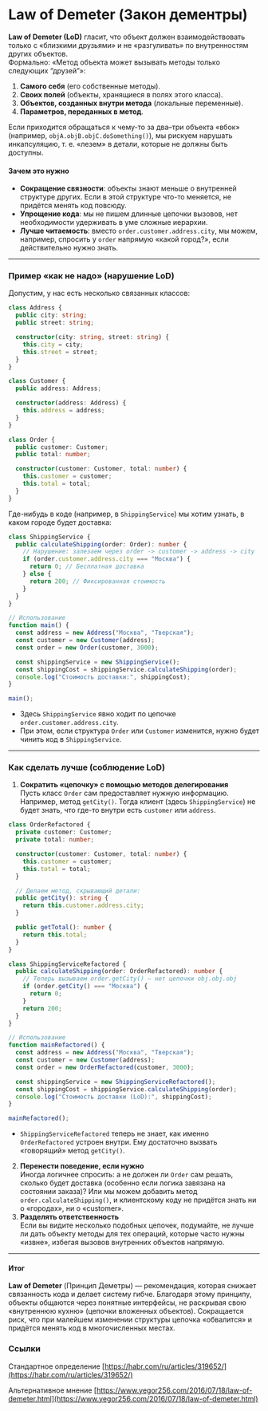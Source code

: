 # Law of Demeter (Закон дементры)

**Law of Demeter (LoD)** гласит, что объект должен взаимодействовать только с «близкими друзьями» и не «разгуливать» по внутренностям других объектов.\
Формально: «Метод объекта может вызывать методы только следующих “друзей”»:

1. **Самого себя** (его собственные методы).
2. **Своих полей** (объекты, хранящиеся в полях этого класса).
3. **Объектов, созданных внутри метода** (локальные переменные).
4. **Параметров, переданных в метод**.

Если приходится обращаться к чему-то за два–три объекта «вбок» (например, `objA.objB.objC.doSomething()`), мы рискуем нарушать инкапсуляцию, т. е. «лезем» в детали, которые не должны быть доступны.

#### Зачем это нужно

* **Сокращение связности**: объекты знают меньше о внутренней структуре других. Если в этой структуре что-то меняется, не придётся менять код повсюду.
* **Упрощение кода**: мы не пишем длинные цепочки вызовов, нет необходимости удерживать в уме сложные иерархии.
* **Лучше читаемость**: вместо `order.customer.address.city`, мы можем, например, спросить у `order` напрямую «какой город?», если действительно нужно знать.

***

### Пример «как не надо» (нарушение LoD)

Допустим, у нас есть несколько связанных классов:

```typescript
class Address {
  public city: string;
  public street: string;

  constructor(city: string, street: string) {
    this.city = city;
    this.street = street;
  }
}

class Customer {
  public address: Address;

  constructor(address: Address) {
    this.address = address;
  }
}

class Order {
  public customer: Customer;
  public total: number;

  constructor(customer: Customer, total: number) {
    this.customer = customer;
    this.total = total;
  }
}
```

Где-нибудь в коде (например, в `ShippingService`) мы хотим узнать, в каком городе будет доставка:

```typescript
class ShippingService {
  public calculateShipping(order: Order): number {
    // Нарушение: залезаем через order -> customer -> address -> city
    if (order.customer.address.city === "Москва") {
      return 0; // Бесплатная доставка
    } else {
      return 200; // Фиксированная стоимость
    }
  }
}

// Использование
function main() {
  const address = new Address("Москва", "Тверская");
  const customer = new Customer(address);
  const order = new Order(customer, 3000);

  const shippingService = new ShippingService();
  const shippingCost = shippingService.calculateShipping(order);
  console.log("Стоимость доставки:", shippingCost);
}

main();
```

* Здесь `ShippingService` явно ходит по цепочке `order.customer.address.city`.
* При этом, если структура `Order` или `Customer` изменится, нужно будет чинить код в `ShippingService`.

***

### Как сделать лучше (соблюдение LoD)

1. **Сократить «цепочку» с помощью методов делегирования**\
   Пусть класс `Order` сам предоставляет нужную информацию. Например, метод `getCity()`. Тогда клиент (здесь `ShippingService`) не будет знать, что где-то внутри есть `customer` или `address`.

```typescript
class OrderRefactored {
  private customer: Customer;
  private total: number;

  constructor(customer: Customer, total: number) {
    this.customer = customer;
    this.total = total;
  }

  // Делаем метод, скрывающий детали:
  public getCity(): string {
    return this.customer.address.city;
  }

  public getTotal(): number {
    return this.total;
  }
}

class ShippingServiceRefactored {
  public calculateShipping(order: OrderRefactored): number {
    // Теперь вызываем order.getCity() — нет цепочки obj.obj.obj
    if (order.getCity() === "Москва") {
      return 0;
    }
    return 200;
  }
}

// Использование
function mainRefactored() {
  const address = new Address("Москва", "Тверская");
  const customer = new Customer(address);
  const order = new OrderRefactored(customer, 3000);

  const shippingService = new ShippingServiceRefactored();
  const shippingCost = shippingService.calculateShipping(order);
  console.log("Стоимость доставки (LoD):", shippingCost);
}

mainRefactored();
```

* `ShippingServiceRefactored` теперь не знает, как именно `OrderRefactored` устроен внутри. Ему достаточно вызвать «говорящий» метод `getCity()`.

2. **Перенести поведение, если нужно**\
   Иногда логичнее спросить: а не должен ли `Order` сам решать, сколько будет доставка (особенно если логика завязана на состоянии заказа)? Или мы можем добавить метод `order.calculateShipping()`, и клиентскому коду не придётся знать ни о «городах», ни о «customer».
3. **Разделять ответственность**\
   Если вы видите несколько подобных цепочек, подумайте, не лучше ли дать объекту методы для тех операций, которые часто нужны «извне», избегая вызовов внутренних объектов напрямую.

***

#### Итог

**Law of Demeter** (Принцип Деметры) — рекомендация, которая снижает связанность кода и делает систему гибче. Благодаря этому принципу, объекты общаются через понятные интерфейсы, не раскрывая свою «внутреннюю кухню» (цепочки вложенных объектов). Сокращается риск, что при малейшем изменении структуры цепочка «обвалится» и придётся менять код в многочисленных местах.



### Ссылки

Стандартное определение [https://habr.com/ru/articles/319652/](https://habr.com/ru/articles/319652/)

Альтернативное мнение [https://www.yegor256.com/2016/07/18/law-of-demeter.html](https://www.yegor256.com/2016/07/18/law-of-demeter.html)
